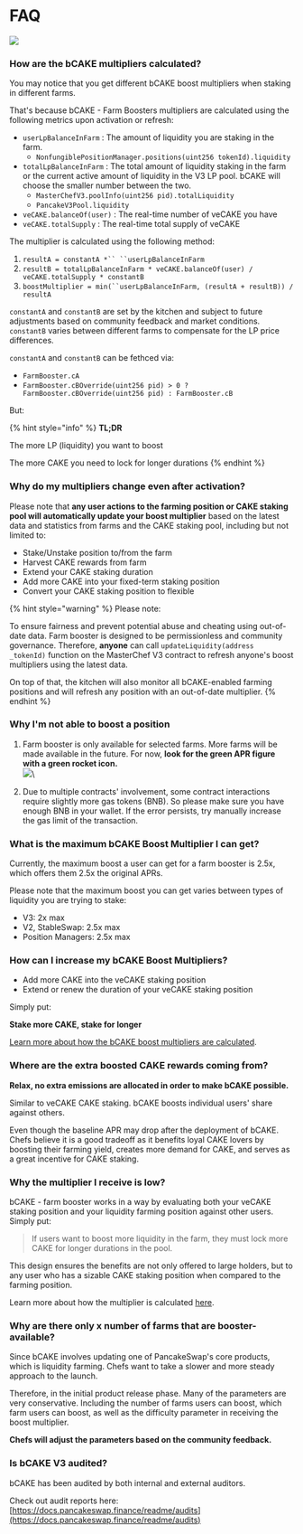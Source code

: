 # FAQ

![](../../../.gitbook/assets/how-bCAKE-FAQ.png)

### How are the bCAKE multipliers calculated?

You may notice that you get different bCAKE boost multipliers when staking in different farms.

That's because bCAKE - Farm Boosters multipliers are calculated using the following metrics upon activation or refresh:

* `userLpBalanceInFarm` : The amount of liquidity you are staking in the farm.&#x20;
  * `NonfungiblePositionManager.positions(uint256 tokenId).liquidity`
* `totalLpBalanceInFarm` : The total amount of liquidity staking in the farm or the current active amount of liquidity in the V3 LP pool. bCAKE will choose the smaller number between the two.
  * `MasterChefV3.poolInfo(uint256 pid).totalLiquidity`
  * `PancakeV3Pool.liquidity`
* `veCAKE.balanceOf(user)` : The real-time number of veCAKE you have
* `veCAKE.totalSupply` : The real-time total supply of veCAKE

The multiplier is calculated using the following method:

1. `resultA = constantA *`` ``userLpBalanceInFarm`
2. `resultB = totalLpBalanceInFarm * veCAKE.balanceOf(user) / veCAKE.totalSupply * constantB`
3. `boostMultiplier = min(``userLpBalanceInFarm, (resultA + resultB)) / resultA`

`constantA` and `constantB` are set by the kitchen and subject to future adjustments based on community feedback and market conditions. `constantB` varies between different farms to compensate for the LP price differences.

`constantA` and `constantB` can be fethced via:

* `FarmBooster.cA`
* `FarmBooster.cBOverride(uint256 pid) > 0 ? FarmBooster.cBOverride(uint256 pid) : FarmBooster.cB`

But:

{% hint style="info" %}
**TL;DR**

The more LP (liquidity) you want to boost

The more CAKE you need to lock for longer durations
{% endhint %}

### Why do my multipliers change even after activation?

Please note that **any user actions to the farming position or CAKE staking pool will automatically update your boost multiplier** based on the latest data and statistics from farms and the CAKE staking pool, including but not limited to:

* Stake/Unstake position to/from the farm
* Harvest CAKE rewards from farm
* Extend your CAKE staking duration
* Add more CAKE into your fixed-term staking position
* Convert your CAKE staking position to flexible

{% hint style="warning" %}
Please note:&#x20;

To ensure fairness and prevent potential abuse and cheating using out-of-date data. Farm booster is designed to be permissionless and community governance. Therefore, **anyone** can call `updateLiquidity(address _tokenId)` function on the MasterChef V3 contract to refresh anyone's boost multipliers using the latest data.

On top of that, the kitchen will also monitor all bCAKE-enabled farming positions and will refresh any position with an out-of-date multiplier.
{% endhint %}

### Why I'm not able to boost a position

1. Farm booster is only available for selected farms. More farms will be made available in the future. For now, **look for the green APR figure with a green rocket icon.**\
   ![](<../../../.gitbook/assets/bCAKE-boost-tag (1).png>)\

2. Due to multiple contracts' involvement, some contract interactions require slightly more gas tokens (BNB). So please make sure you have enough BNB in your wallet. If the error persists, try manually increase the gas limit of the transaction.

### What is the maximum bCAKE Boost Multiplier I can get?

Currently, the maximum boost a user can get for a farm booster is 2.5x, which offers them 2.5x the original APRs.

Please note that the maximum boost you can get varies between types of liquidity you are trying to stake:

* V3: 2x max
* V2, StableSwap: 2.5x max
* Position Managers: 2.5x max

### How can I increase my bCAKE Boost Multipliers?

* Add more CAKE into the veCAKE staking position
* Extend or renew the duration of your veCAKE staking position

Simply put:

**Stake more CAKE, stake for longer**

[Learn more about how the bCAKE boost multipliers are calculated](faq.md#how-are-the-bcake-multipliers-calculated).

### Where are the extra boosted CAKE rewards coming from?

**Relax, no extra emissions are allocated in order to make bCAKE possible.**

Similar to veCAKE CAKE staking. bCAKE boosts individual users' share against others.

Even though the baseline APR may drop after the deployment of bCAKE. Chefs believe it is a good tradeoff as it benefits loyal CAKE lovers by boosting their farming yield, creates more demand for CAKE, and serves as a great incentive for CAKE staking.

### Why the multiplier I receive is low?&#x20;

bCAKE - farm booster works in a way by evaluating both your veCAKE staking position and your liquidity farming position against other users. Simply put:

> If users want to boost more liquidity in the farm, they must lock more CAKE for longer durations in the pool.

This design ensures the benefits are not only offered to large holders, but to any user who has a sizable CAKE staking position when compared to the farming position.

Learn more about how the multiplier is calculated [here](https://docs.pancakeswap.finance/products/yield-farming/bcake/faq#how-are-the-bcake-multipliers-calculated).

### Why are there only x number of farms that are booster-available?

Since bCAKE involves updating one of PancakeSwap's core products, which is liquidity farming. Chefs want to take a slower and more steady approach to the launch.

Therefore, in the initial product release phase. Many of the parameters are very conservative. Including the number of farms users can boost, which farm users can boost, as well as the difficulty parameter in receiving the boost multiplier.

**Chefs will adjust the parameters based on the community feedback.**

### **Is bCAKE V3 audited?** <a href="#id-68559543-51e4-438c-9a0a-1e6ece7d2133" id="id-68559543-51e4-438c-9a0a-1e6ece7d2133"></a>

bCAKE has been audited by both internal and external auditors.

Check out audit reports here: [https://docs.pancakeswap.finance/readme/audits](https://docs.pancakeswap.finance/readme/audits)

